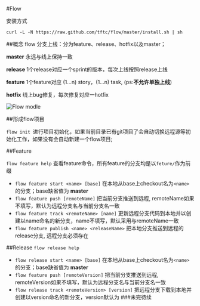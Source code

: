 #Flow



安装方式

``
  curl -L -N https://raw.github.com/tftc/flow/master/install.sh | sh
``

##概念
flow 分支上线：分为feature、release、hotfix以及master；

**master** 永远与线上保持一致

**release** 1个release对应一个sprint的版本，每次上线按照release上线

**feature** 1个feature对应 (1...n) story，(1...n) task, (ps:**不允许单独上线**)

**hotfix**  线上bug修复，每次修复对应一hotfix

![Flow modle](https://raw.githubusercontent.com/tftc/flow/master/template/flow-model.png)




##形成flow项目

`flow init `进行项目初始化，如果当前目录已有git项目了会自动切换远程源等初始化工作，如果没有会自动新建一个flow项目;

##Feature

`flow feature help` 查看feature命令，所有feature的分支均是以`feture/`作为前缀

* `flow feature start <name> [base]` 在本地从base上checkout名为`<name>`的分支；base缺省值为 **master**
* `flow feature push [remoteName]` 把当前分支推送到远程, remoteName如果不填写，默认为远程分支名与当前分支名一致
* `flow feature track <remoteName> [name]` 更新远程分支代码到本地并以创建以name命名的新分支，name不填写，默认采用与remoteName一致
* `flow feature publish <name> <releaseName>` 把本地分支推送到远程的release分支, 远程分支必须存在


##Release
`flow release help`

* `flow release start <name> [base]` 在本地从base上checkout名为`<name>`的分支；base缺省值为 **master**
* `flow feature push [remoteVersion]` 把当前分支推送到远程, remoteVersion如果不填写，默认为远程分支名与当前分支名一致
* `flow release track <remoteVersion> [version]` 把远程分支<remoteversion>下载到本地并创建以version命名的新分支，version默认为<remoteVersion>
###未完待续





